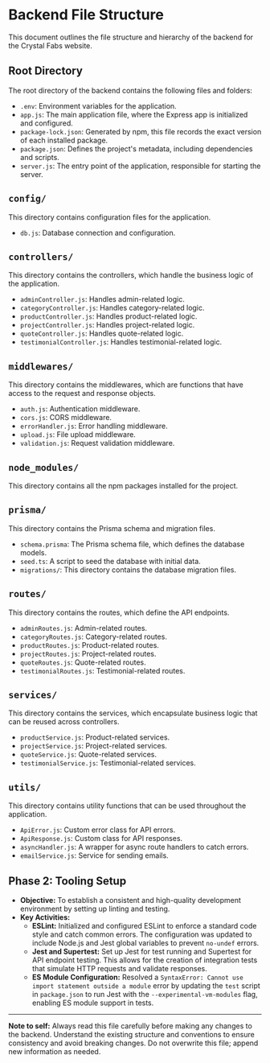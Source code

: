 # Backend File Structure

This document outlines the file structure and hierarchy of the backend for the Crystal Fabs website.

## Root Directory

The root directory of the backend contains the following files and folders:

-   `.env`: Environment variables for the application.
-   `app.js`: The main application file, where the Express app is initialized and configured.
-   `package-lock.json`:  Generated by npm, this file records the exact version of each installed package.
-   `package.json`: Defines the project's metadata, including dependencies and scripts.
-   `server.js`: The entry point of the application, responsible for starting the server.

## `config/`

This directory contains configuration files for the application.

-   `db.js`: Database connection and configuration.

## `controllers/`

This directory contains the controllers, which handle the business logic of the application.

-   `adminController.js`: Handles admin-related logic.
-   `categoryController.js`: Handles category-related logic.
-   `productController.js`: Handles product-related logic.
-   `projectController.js`: Handles project-related logic.
-   `quoteController.js`: Handles quote-related logic.
-   `testimonialController.js`: Handles testimonial-related logic.

## `middlewares/`

This directory contains the middlewares, which are functions that have access to the request and response objects.

-   `auth.js`: Authentication middleware.
-   `cors.js`: CORS middleware.
-   `errorHandler.js`: Error handling middleware.
-   `upload.js`: File upload middleware.
-   `validation.js`: Request validation middleware.

## `node_modules/`

This directory contains all the npm packages installed for the project.

## `prisma/`

This directory contains the Prisma schema and migration files.

-   `schema.prisma`: The Prisma schema file, which defines the database models.
-   `seed.ts`: A script to seed the database with initial data.
-   `migrations/`: This directory contains the database migration files.

## `routes/`

This directory contains the routes, which define the API endpoints.

-   `adminRoutes.js`: Admin-related routes.
-   `categoryRoutes.js`: Category-related routes.
-   `productRoutes.js`: Product-related routes.
-   `projectRoutes.js`: Project-related routes.
-   `quoteRoutes.js`: Quote-related routes.
-   `testimonialRoutes.js`: Testimonial-related routes.

## `services/`

This directory contains the services, which encapsulate business logic that can be reused across controllers.

-   `productService.js`: Product-related services.
-   `projectService.js`: Project-related services.
-   `quoteService.js`: Quote-related services.
-   `testimonialService.js`: Testimonial-related services.

## `utils/`

This directory contains utility functions that can be used throughout the application.

-   `ApiError.js`: Custom error class for API errors.
-   `ApiResponse.js`: Custom class for API responses.
-   `asyncHandler.js`: A wrapper for async route handlers to catch errors.
-   `emailService.js`: Service for sending emails.

## Phase 2: Tooling Setup

- **Objective:** To establish a consistent and high-quality development environment by setting up linting and testing.
- **Key Activities:**
  - **ESLint:** Initialized and configured ESLint to enforce a standard code style and catch common errors. The configuration was updated to include Node.js and Jest global variables to prevent `no-undef` errors.
  - **Jest and Supertest:** Set up Jest for test running and Supertest for API endpoint testing. This allows for the creation of integration tests that simulate HTTP requests and validate responses.
  - **ES Module Configuration:** Resolved a `SyntaxError: Cannot use import statement outside a module` error by updating the `test` script in `package.json` to run Jest with the `--experimental-vm-modules` flag, enabling ES module support in tests.

---

**Note to self:** Always read this file carefully before making any changes to the backend. Understand the existing structure and conventions to ensure consistency and avoid breaking changes. Do not overwrite this file; append new information as needed.